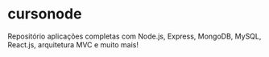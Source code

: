 # cursonode
Repositório aplicações completas com Node.js, Express, MongoDB, MySQL, React.js, arquitetura MVC e muito mais!
